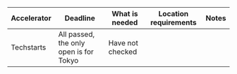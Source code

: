 | Accelerator | Deadline                               | What is needed   | Location requirements | Notes |
| ----------- | -------------------------------------- | ---------------- | --------------------- | ----- |
| Techstarts  | All passed, the only open is for Tokyo | Have not checked |                       |       |
